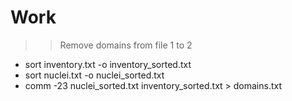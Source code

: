 # Work

>> Remove domains from file 1 to 2
- sort inventory.txt -o inventory_sorted.txt
- sort nuclei.txt -o nuclei_sorted.txt
- comm -23 nuclei_sorted.txt inventory_sorted.txt > domains.txt
